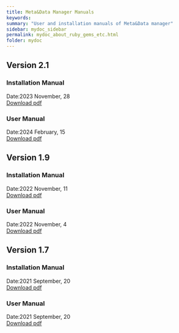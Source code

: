 ```yaml
---
title: Meta&Data Manager Manuals
keywords:
summary: "User and installation manuals of Meta&Data manager"
sidebar: mydoc_sidebar
permalink: mydoc_about_ruby_gems_etc.html
folder: mydoc
---
```


## Version 2.1

### Installation Manual
Date:2023 November, 28 <br>
[Download pdf](./Manuals/MDM_Installation_Manual_2110_EN.pdf)

### User Manual
Date:2024 February, 15 <br>
[Download pdf](./Manuals/MDM_User_Manual_2114_EN.pdf)


## Version 1.9

### Installation Manual
Date:2022 November, 11 <br>
[Download pdf](./Manuals/MDM_Installation_Manual_190_EN.pdf)

### User Manual
Date:2022 November, 4 <br>
[Download pdf](./Manuals/MDM_User_Manual_190_EN.pdf)


## Version 1.7

### Installation Manual
Date:2021 September, 20 <br>
[Download pdf](./Manuals/MDM_installation_manual_1.70_EN.pdf)

### User Manual
Date:2021 September, 20 <br>
[Download pdf](./Manuals/MDM_user_manual_1.70_EN.pdf)

